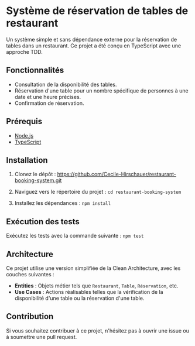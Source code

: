 
# Système de réservation de tables de restaurant

Un système simple et sans dépendance externe pour la réservation de tables dans un restaurant. Ce projet a été conçu en TypeScript avec une approche TDD.

## Fonctionnalités

- Consultation de la disponibilité des tables.
- Réservation d'une table pour un nombre spécifique de personnes à une date et une heure précises.
- Confirmation de réservation.

## Prérequis

- [Node.js](https://nodejs.org/)
- [TypeScript](https://www.typescriptlang.org/)

## Installation

1. Clonez le dépôt :
   https://github.com/Cecile-Hirschauer/restaurant-booking-system.git

2. Naviguez vers le répertoire du projet :
   `cd restaurant-booking-system`

3. Installez les dépendances :
   `npm install`

## Exécution des tests

Exécutez les tests avec la commande suivante :
`npm test`


## Architecture

Ce projet utilise une version simplifiée de la Clean Architecture, avec les couches suivantes :

- **Entities** : Objets métier tels que `Restaurant`, `Table`, `Réservation`, etc.
- **Use Cases** : Actions réalisables telles que la vérification de la disponibilité d'une table ou la réservation d'une table.

## Contribution

Si vous souhaitez contribuer à ce projet, n'hésitez pas à ouvrir une issue ou à soumettre une pull request.
